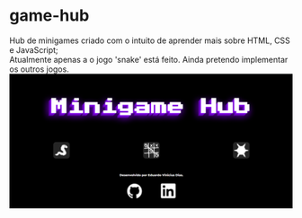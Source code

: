 # game-hub
 Hub de minigames criado com o intuito de aprender mais sobre HTML, CSS e JavaScript;  
 Atualmente apenas a o jogo 'snake' está feito. Ainda pretendo implementar os outros jogos.
![interface](https://github.com/ediasv/game-hub/blob/main/Captura%20de%20tela%202024-05-04%20130129.png)

